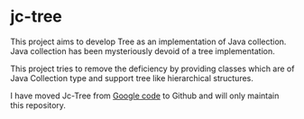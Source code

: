 jc-tree
=======

This project aims to develop Tree as an implementation of Java collection. Java collection has been mysteriously devoid of a tree implementation.

This project tries to remove the deficiency by providing classes which are of Java Collection type and support tree like hierarchical structures.

I have moved Jc-Tree from [Google code](https://code.google.com/p/jc-tree/) to Github and will only maintain this repository.
